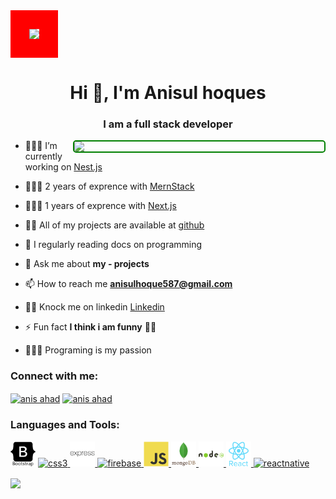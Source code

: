 <img align="center" width="1050" style="border: 30px solid red;" src="https://i.pinimg.com/originals/ca/26/2e/ca262e0354eea311c41134c3e4bc3bc2.gif">
<h1 align="center">Hi 👋, I'm Anisul hoques</h1>
<h3 align="center">I am a full stack developer</h3>
<img align="right" width="400" style="border: 2px solid green; border-radius: 5px;" src="https://camo.githubusercontent.com/8bf6f6d78abc81fcf9c49f10649423e73ea44bc248e83aaae8759d401c829a84/68747470733a2f2f70687973696373677572756b756c2e66696c65732e776f726470726573732e636f6d2f323031392f30322f6368617261637465722d312e676966">

- 🦸🏻‍♀️ I’m currently working on [Nest.js](https://nestjs.com/)

- 👨🏻‍🏭 2 years of exprence with [MernStack](b)

 - 👨🏻‍🏭 1 years of exprence with [Next.js](https://nextjs.org/)

- 👨‍💻 All of my projects are available at [github](https://github.com/anis520)

- 📝 I regularly reading docs  on programming 

- 💬 Ask me about **my - projects**

- 📫 How to reach me **anisulhoque587@gmail.com**
- 👋🏻 Knock me on linkedin [Linkedin](https://www.linkedin.com/in/anisul-hoque-99a335256/)

- ⚡ Fun fact **I think i am funny** 🎅🏽
- 👨🏽‍💻  Programing is my passion

<h3 align="left">Connect with me:</h3>
<p align="left">
<a href="https://fb.com/anis ahad" target="blank"><img align="center" src="https://raw.githubusercontent.com/rahuldkjain/github-profile-readme-generator/master/src/images/icons/Social/facebook.svg" alt="anis ahad" height="30" width="40" /></a>
<a href="https://www.linkedin.com/in/anisul-hoque-99a335256/" target="blank"><img align="center" src="https://encrypted-tbn0.gstatic.com/images?q=tbn:ANd9GcRIm9V__hakiRoEEEylZQ1gmzARFsoxgCom3Q&usqp=CAU" alt="anis ahad" height="30" width="" /></a>
</p>

<h3 align="left">Languages and Tools:</h3>
  
<img src="https://raw.githubusercontent.com/devicons/devicon/master/icons/bootstrap/bootstrap-plain-wordmark.svg" alt="bootstrap" width="40" height="40"/> </a> <a href="https://www.w3schools.com/css/" target="_blank" rel="noreferrer">   <img  src="https://encrypted-tbn0.gstatic.com/images?q=tbn:ANd9GcRMklBUVBX0yV0l3hIdTIxP-luLdoRYZAzvbA&usqp=CAU" alt="css3" width="40" height="40"/> </a> <a href="https://expressjs.com" target="_blank" rel="noreferrer"><img src="https://raw.githubusercontent.com/devicons/devicon/master/icons/express/express-original-wordmark.svg" alt="express" width="40" height="40"/> </a> <a href="https://firebase.google.com/" target="_blank" rel="noreferrer">  <img src="https://www.vectorlogo.zone/logos/firebase/firebase-icon.svg" alt="firebase" width="40" height="40"/> </a> <a href="https://developer.mozilla.org/en-US/docs/Web/JavaScript" target="_blank" rel="noreferrer">  <img src="https://raw.githubusercontent.com/devicons/devicon/master/icons/javascript/javascript-original.svg" alt="javascript" width="40" height="40"/> </a> <a href="https://www.mongodb.com/" target="_blank" rel="noreferrer">
   <img src="https://raw.githubusercontent.com/devicons/devicon/master/icons/mongodb/mongodb-original-wordmark.svg" alt="mongodb" width="40" height="40"/> </a> <a href="https://nodejs.org" target="_blank" rel="noreferrer">   <img src="https://raw.githubusercontent.com/devicons/devicon/master/icons/nodejs/nodejs-original-wordmark.svg" alt="nodejs" width="40" height="40"/> </a> <a href="https://reactjs.org/" target="_blank" rel="noreferrer">    <img src="https://raw.githubusercontent.com/devicons/devicon/master/icons/react/react-original-wordmark.svg" alt="react" width="40" height="40"/> </a> <a href="https://reactnative.dev/" target="_blank" rel="noreferrer">    <img src="https://nestjs.com/logo-small.ede75a6b.svg" alt="reactnative" width="40" height="40"/> </a> </p>








 
<img align="center" width="1050" src="https://user-images.githubusercontent.com/74038190/238353480-219bcc70-f5dc-466b-9a60-29653d8e8433.gif">


